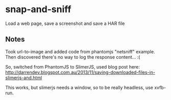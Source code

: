 # snap-and-sniff
Load a web page, save a screenshot and save a HAR file

## Notes

Took url-to-image and added code from phantomjs "netsniff" example. Then discovered there's no way
to log the response content... :(

So, switched from PhantomJS to SlimerJS, used blog post here: http://darrendev.blogspot.com.au/2013/11/saving-downloaded-files-in-slimerjs-and.html

This works, but slimerjs needs a window, so to be really headless, use xvfb-run.

